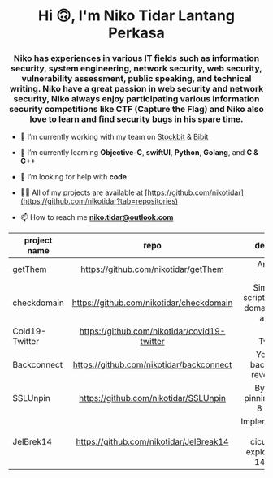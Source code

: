 <h1 align="center">Hi 🙃, I'm Niko Tidar Lantang Perkasa</h1>
<h3 align="center">Niko has experiences in various IT fields such as information security, system engineering, network security, web security, vulnerability assessment, public speaking, and technical writing. Niko have a great passion in web security and network security, Niko always enjoy participating various information security competitions like CTF (Capture the Flag) and Niko also love to learn and find security bugs in his spare time. </h3>

- 🔭 I’m currently working with my team on [Stockbit](https://stockbit.com) & [Bibit](https://bibit.id)

- 🌱 I’m currently learning **Objective-C**, **swiftUI**, **Python**, **Golang**, and **C & C++**

- 🤔 I’m looking for help with **code**

- 👨‍💻 All of my projects are available at [https://github.com/nikotidar](https://github.com/nikotidar?tab=repositories)

- 📫 How to reach me **niko.tidar@outlook.com**

<div align="center">

| project name  | repo          | description  |
| ------------- |:-------------:| ------------:|
| getThem  | https://github.com/nikotidar/getThem  | An Android Spyware  |
| checkdomain  | https://github.com/nikotidar/checkdomain  | Simple bash script to check domain names availability  |
| Coid19-Twitter  | https://github.com/nikotidar/covid19-twitter  | Covid19 Twitter Bot  |
| Backconnect  | https://github.com/nikotidar/backconnect  | Yet another backconnect reverse shell  |
| SSLUnpin | https://github.com/nikotidar/SSLUnpin | Bypass SSL pinning on iOS 8 to iOS 14 |
| JelBrek14 | https://github.com/nikotidar/JelBreak14 | Implementation of cicuta_virosa exploit for iOS 14.0 - 14.3 |
</div>

